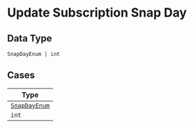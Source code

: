 
# Update Subscription Snap Day

## Data Type

`SnapDayEnum | int`

## Cases

| Type |
|  --- |
| [`SnapDayEnum`](../../../doc/models/snap-day-enum.md) |
| `int` |

